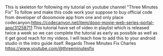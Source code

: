 This is skeleton for following my tutorial on youtube channel "Three Minutes Fix"
To follow and make this code work your suppose to buy official code from developer of dooomovie app from one and only place codecanyon:https://codecanyon.net/item/dooo-movie-web-series-portal-app/31258711
This tutorial have set of video in playlist which is released twice a week so we can complete the tutorial as early as possible as well as it get good reach for my videos.
I will teach how to add this to your android studio in the intro guide itself.
Regards
Three Minutes Fix
Charles
https://www.youtube.com/@threeminutesfix
